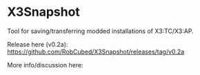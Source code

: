 # X3Snapshot
Tool for saving/transferring modded installations of X3:TC/X3:AP.

Release here (v0.2a): https://github.com/RobCubed/X3Snapshot/releases/tag/v0.2a

More info/discussion here: 
